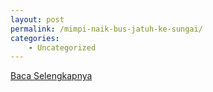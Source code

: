 ```yaml
---
layout: post
permalink: /mimpi-naik-bus-jatuh-ke-sungai/
categories:
    - Uncategorized
---
```


[Baca Selengkapnya](/09)